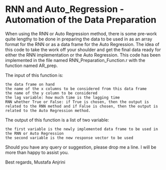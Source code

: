 # RNN and Auto_Regression - Automation of the Data Preparation

When using the RNN or Auto Regression method, there is some pre-work quite lengthy to be done in preparing the data to be used in as an array format for the RNN or as a data frame for the Auto Regression. The idea of this code to take the work off your shoulder and get the final data ready for either the RNN implementation or the Auto Regression. This code has been implemented in the file named RNN_Preparation_Function.r with the function named AR_prep.

The input of this function is:

    the data frame on hand
    the name of the x columns to be considered from this data frame
    the name of the y column to be considered
    the lag variable: how much time is the lagging time
    RNN whether True or False: if True is chosen, then the output is related to the RNN method and if False is chosen, then the output is related to the Auto Regression method.

The output of this function is a list of two variable:

    the first variable is the newly implemented data frame to be used in the RNN or Auto Regression
    the second variable is the new response vector to be used

Should you have any query or suggestion, please drop me a line. I will be more than happy to assist you.

Best regards,
Mustafa Anjrini
